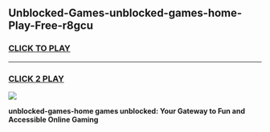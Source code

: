 
## Unblocked-Games-unblocked-games-home-Play-Free-r8gcu
<h3>
<a href="https://premium76.site?title=unblocked-games-home&ref=23A">CLICK TO PLAY</a></h3>
<hr>

<h3>
<a href="https://premium76.site?title=unblocked-games-home&ref=23A">CLICK 2 PLAY</a>
  
</h3>

<a href="https://premium76.site?title=unblocked-games-home&ref=23A"><img src="https://clearcache.store/games.png"></a>


**unblocked-games-home games unblocked: Your Gateway to Fun and Accessible Online Gaming**
